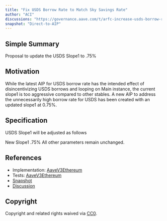 ```yaml
---
title: "Fix USDS Borrow Rate to Match Sky Savings Rate"
author: "ACI"
discussions: "https://governance.aave.com/t/arfc-increase-usds-borrow-rate-to-match-sky-savings-rate/19494/2"
snapshot: "Direct-to-AIP"
---
```


## Simple Summary

Proposal to update the USDS Slope1 to .75%

## Motivation

While the latest AIP for USDS borrow rate has the intended effect of disincentivizing USDS borrows and looping on Main instance, the current slope1 is too aggressive compared to other stables. A new AIP to address the unnecessarily high borrow rate for USDS has been created with an updated slope1 at 0.75%.

## Specification

USDS Slope1 will be adjusted as follows

New Slope1 .75%
All other parameters remain unchanged.

## References

- Implementation: [AaveV3Ethereum](https://github.com/bgd-labs/aave-proposals-v3/blob/e63fc7d6052ae90eac55d373b52c1cf343acb9e9/src/20241022_AaveV3Ethereum_FixUSDSBorrowRateToMatchSkySavingsRate/AaveV3Ethereum_FixUSDSBorrowRateToMatchSkySavingsRate_20241022.sol)
- Tests: [AaveV3Ethereum](https://github.com/bgd-labs/aave-proposals-v3/blob/e63fc7d6052ae90eac55d373b52c1cf343acb9e9/src/20241022_AaveV3Ethereum_FixUSDSBorrowRateToMatchSkySavingsRate/AaveV3Ethereum_FixUSDSBorrowRateToMatchSkySavingsRate_20241022.t.sol)
- [Snapshot](Direct-to-AIP)
- [Discussion](https://governance.aave.com/t/arfc-increase-usds-borrow-rate-to-match-sky-savings-rate/19494/2)

## Copyright

Copyright and related rights waived via [CC0](https://creativecommons.org/publicdomain/zero/1.0/).
